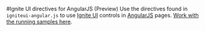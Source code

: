 #Ignite UI directives for AngularJS (Preview)
Use the directives found in `igniteui-angular.js` to use [Ignite UI](http://igniteui.com) controls in [AngularJS](http://angularjs.com) pages. [Work with the running samples here](http://igniteui.github.io/igniteui-angular).